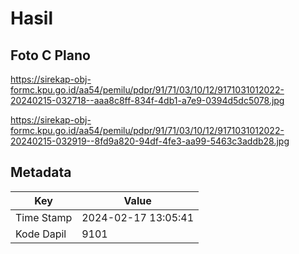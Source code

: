# Hasil

## Foto C Plano

https://sirekap-obj-formc.kpu.go.id/aa54/pemilu/pdpr/91/71/03/10/12/9171031012022-20240215-032718--aaa8c8ff-834f-4db1-a7e9-0394d5dc5078.jpg

https://sirekap-obj-formc.kpu.go.id/aa54/pemilu/pdpr/91/71/03/10/12/9171031012022-20240215-032919--8fd9a820-94df-4fe3-aa99-5463c3addb28.jpg


## Metadata

| Key        | Value               |
| ---------- | ------------------- |
| Time Stamp | 2024-02-17 13:05:41 |
| Kode Dapil | 9101                |



